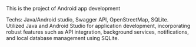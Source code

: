 This is the project of Android app development

Techs: Java/Android studio, Swagger API, OpenStreetMap, SQLite.    
Utilized Java and Android Studio for application development, incorporating robust features such as API integration, background services, notifications, and local database management using SQLite.

